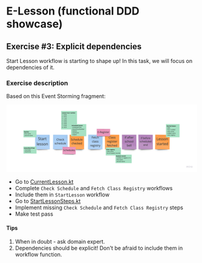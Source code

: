 # E-Lesson (functional DDD showcase)

## Exercise #3: Explicit dependencies

Start Lesson workflow is starting to shape up! In this task, we will focus on dependencies of it.

### Exercise description

Based on this Event Storming fragment:

![Started Lesson](images/ex1/started-lesson-ex1.jpg)

- Go to [CurrentLesson.kt](src/main/kotlin/com/krzykrucz/elesson/currentlesson/domain/CurrentLesson.kt)
- Complete `Check Schedule` and `Fetch Class Registry` workflows
- Include them in `StartLesson` workflow
- Go to [StartLessonSteps.kt](src/test/kotlin/com/krzykrucz/elesson/currentlesson/domain/StartLessonSteps.kt)
- Implement missing `Check Schedule` and `Fetch Class Registry` steps
- Make test pass

#### Tips
1. When in doubt - ask domain expert.
2. Dependencies should be explicit! Don't be afraid to include them in workflow function.
